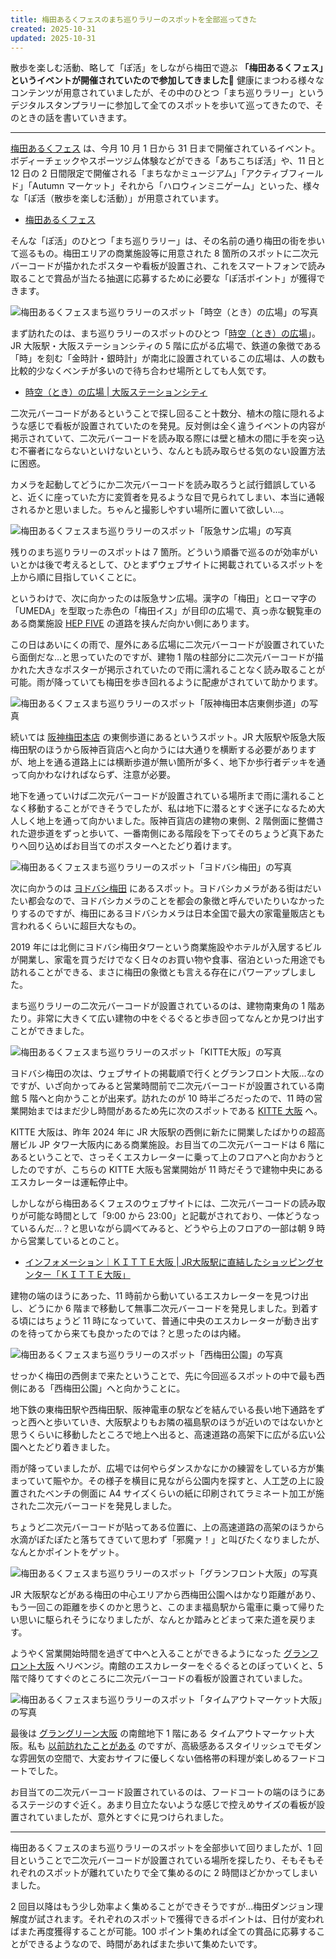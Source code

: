 ```yaml
---
title: 梅田あるくフェスのまち巡りラリーのスポットを全部巡ってきた
created: 2025-10-31
updated: 2025-10-31
---
```


散歩を楽しむ活動、略して「ぽ活」をしながら梅田で遊ぶ **「梅田あるくフェス」というイベントが開催されていたので参加してきました🚶** 健康にまつわる様々なコンテンツが用意されていましたが、その中のひとつ「まち巡りラリー」というデジタルスタンプラリーに参加して全てのスポットを歩いて巡ってきたので、そのときの話を書いていきます。

---

[梅田あるくフェス](https://www.umeda-aruku-fes.jp/) は、今月 10 月 1 日から 31 日まで開催されているイベント。ボディーチェックやスポーツジム体験などができる「あちこちぽ活」や、11 日と 12 日の 2 日間限定で開催される「まちなかミュージアム」「アクティブフィールド」「Autumn マーケット」それから「ハロウィンミニゲーム」といった、様々な「ぽ活（散歩を楽しむ活動）」が用意されています。

- [梅田あるくフェス](https://www.umeda-aruku-fes.jp/)

そんな「ぽ活」のひとつ「まち巡りラリー」は、その名前の通り梅田の街を歩いて巡るもの。梅田エリアの商業施設等に用意された 8 箇所のスポットに二次元バーコードが描かれたポスターや看板が設置され、これをスマートフォンで読み取ることで賞品が当たる抽選に応募するために必要な「ぽ活ポイント」が獲得できます。

![梅田あるくフェスまち巡りラリーのスポット「時空（とき）の広場」の写真](11420097-d292-4b5b-e3f4-3a9f6df19a00)

まず訪れたのは、まち巡りラリーのスポットのひとつ「[時空（とき）の広場](https://osakastationcity.com/green/toki/)」。JR 大阪駅・大阪ステーションシティの 5 階に広がる広場で、鉄道の象徴である「時」を刻む「金時計・銀時計」が南北に設置されているこの広場は、人の数も比較的少なくベンチが多いので待ち合わせ場所としても人気です。

- [時空（とき）の広場 | 大阪ステーションシティ](https://osakastationcity.com/green/toki/)

二次元バーコードがあるということで探し回ること十数分、植木の陰に隠れるような感じで看板が設置されていたのを発見。反対側は全く違うイベントの内容が掲示されていて、二次元バーコードを読み取る際には壁と植木の間に手を突っ込む不審者にならないといけないという、なんとも読み取らせる気のない設置方法に困惑。

カメラを起動してどうにか二次元バーコードを読み取ろうと試行錯誤していると、近くに座っていた方に変質者を見るような目で見られてしまい、本当に通報されるかと思いました。ちゃんと撮影しやすい場所に置いて欲しい…。

![梅田あるくフェスまち巡りラリーのスポット「阪急サン広場」の写真](c15dc0b6-4fcd-4107-ee41-1581b0fe7c00)

残りのまち巡りラリーのスポットは 7 箇所。どういう順番で巡るのが効率がいいとかは後で考えるとして、ひとまずウェブサイトに掲載されているスポットを上から順に目指していくことに。

というわけで、次に向かったのは阪急サン広場。漢字の「梅田」とローマ字の「UMEDA」を型取った赤色の「梅田イス」が目印の広場で、真っ赤な観覧車のある商業施設 [HEP FIVE](https://www.hepfive.jp/) の道路を挟んだ向かい側にあります。

この日はあいにくの雨で、屋外にある広場に二次元バーコードが設置されていたら面倒だな…と思っていたのですが、建物 1 階の柱部分に二次元バーコードが描かれた大きなポスターが掲示されていたので雨に濡れることなく読み取ることが可能。雨が降っていても梅田を歩き回れるように配慮がされていて助かります。

![梅田あるくフェスまち巡りラリーのスポット「阪神梅田本店東側歩道」の写真](a016c7df-3457-4f64-420b-fac2b1288f00)

続いては [阪神梅田本店](https://www.hanshin-dept.jp/hshonten/index.html) の東側歩道にあるというスポット。JR 大阪駅や阪急大阪梅田駅のほうから阪神百貨店へと向かうには大通りを横断する必要がありますが、地上を通る道路上には横断歩道が無い箇所が多く、地下か歩行者デッキを通って向かわなければならず、注意が必要。

地下を通っていけば二次元バーコードが設置されている場所まで雨に濡れることなく移動することができそうでしたが、私は地下に潜るとすぐ迷子になるため大人しく地上を通って向かいました。阪神百貨店の建物の東側、2 階側面に整備された遊歩道をずっと歩いて、一番南側にある階段を下ってそのちょうど真下あたりへ回り込めばお目当てのポスターへとたどり着けます。

![梅田あるくフェスまち巡りラリーのスポット「ヨドバシ梅田」の写真](6df12cb9-7a09-42d7-1774-6a4205a17b00)

次に向かうのは [ヨドバシ梅田](https://www.yodobashi.com/ec/store/0081/) にあるスポット。ヨドバシカメラがある街はだいたい都会なので、ヨドバシカメラのことを都会の象徴と呼んでいたりいなかったりするのですが、梅田にあるヨドバシカメラは日本全国で最大の家電量販店とも言われるくらいに超巨大なもの。

2019 年には北側にヨドバシ梅田タワーという商業施設やホテルが入居するビルが開業し、家電を買うだけでなく日々のお買い物や食事、宿泊といった用途でも訪れることができる、まさに梅田の象徴とも言える存在にパワーアップしました。

まち巡りラリーの二次元バーコードが設置されているのは、建物南東角の 1 階あたり。非常に大きくて広い建物の中をぐるぐると歩き回ってなんとか見つけ出すことができました。

![梅田あるくフェスまち巡りラリーのスポット「KITTE大阪」の写真](91efd6d7-0f3c-489f-dd0f-80dbe5790500)

ヨドバシ梅田の次は、ウェブサイトの掲載順で行くとグランフロント大阪…なのですが、いざ向かってみると営業時間前で二次元バーコードが設置されている南館 5 階へと向かうことが出来ず。訪れたのが 10 時半ごろだったので、11 時の営業開始まではまだ少し時間があるため先に次のスポットである [KITTE 大阪](https://osaka.jp-kitte.jp/) へ。

KITTE 大阪は、昨年 2024 年に JR 大阪駅の西側に新たに開業したばかりの超高層ビル JP タワー大阪内にある商業施設。お目当ての二次元バーコードは 6 階にあるということで、さっそくエスカレーターに乗って上のフロアへと向かおうとしたのですが、こちらの KITTE 大阪も営業開始が 11 時だそうで建物中央にあるエスカレーターは運転停止中。

しかしながら梅田あるくフェスのウェブサイトには、二次元バーコードの読み取りが可能な時間として「9:00 から 23:00」と記載がされており、一体どうなっているんだ…？と思いながら調べてみると、どうやら上のフロアの一部は朝 9 時から営業しているとのこと。

- [インフォメーション｜ＫＩＴＴＥ大阪 | JR大阪駅に直結したショッピングセンター「ＫＩＴＴＥ大阪」](https://osaka.jp-kitte.jp/shop/page.jsp?id=1)

建物の端のほうにあった、11 時前から動いているエスカレーターを見つけ出し、どうにか 6 階まで移動して無事二次元バーコードを発見しました。到着する頃にはちょうど 11 時になっていて、普通に中央のエスカレーターが動き出すのを待ってから来ても良かったのでは？と思ったのは内緒。

![梅田あるくフェスまち巡りラリーのスポット「西梅田公園」の写真](eeab433f-e0f7-4e48-c32f-31e634bc8c00)

せっかく梅田の西側まで来たということで、先に今回巡るスポットの中で最も西側にある「西梅田公園」へと向かうことに。

地下鉄の東梅田駅や西梅田駅、阪神電車の駅などを結んでいる長い地下通路をずっと西へと歩いていき、大阪駅よりもお隣の福島駅のほうが近いのではないかと思うくらいに移動したところで地上へ出ると、高速道路の高架下に広がる広い公園へとたどり着きました。

雨が降っていましたが、広場では何やらダンスかなにかの練習をしている方が集まっていて賑やか。その様子を横目に見ながら公園内を探すと、人工芝の上に設置されたベンチの側面に A4 サイズくらいの紙に印刷されてラミネート加工が施された二次元バーコードを発見しました。

ちょうど二次元バーコードが貼ってある位置に、上の高速道路の高架のほうから水滴がぽたぽたと落ちてきていて思わず「邪魔ァ！」と叫びたくなりましたが、なんとかポイントをゲット。

![梅田あるくフェスまち巡りラリーのスポット「グランフロント大阪」の写真](84756083-589e-4495-b18a-a534c6f4e400)

JR 大阪駅などがある梅田の中心エリアから西梅田公園へはかなり距離があり、もう一回この距離を歩くのかと思うと、このまま福島駅から電車に乗って帰りたい思いに駆られそうになりましたが、なんとか踏みとどまって来た道を戻ります。

ようやく営業開始時間を過ぎて中へと入ることができるようになった [グランフロント大阪](https://www.grandfront-osaka.jp/) へリベンジ。南館のエスカレーターをぐるぐるとのぼっていくと、5 階で降りてすぐのところに二次元バーコードの看板が設置されていました。

![梅田あるくフェスまち巡りラリーのスポット「タイムアウトマーケット大阪」の写真](3cebbe0c-56d9-4150-f8f7-ca6c6976bd00)

最後は [グラングリーン大阪](https://umekita.com/) の南館地下 1 階にある タイムアウトマーケット大阪。私も [以前訪れたことがある](/blog/20250716/) のですが、高級感あるスタイリッシュでモダンな雰囲気の空間で、大変おサイフに優しくない価格帯の料理が楽しめるフードコートでした。

お目当ての二次元バーコード設置されているのは、フードコートの端のほうにあるステージのすぐ近く。あまり目立たないような感じで控えめサイズの看板が設置されていましたが、意外とすぐに見つけられました。

---

梅田あるくフェスのまち巡りラリーのスポットを全部歩いて回りましたが、1 回目ということで二次元バーコードが設置されている場所を探したり、そもそもそれぞれのスポットが離れていたりで全て集めるのに 2 時間ほどかかってしまいました。

2 回目以降はもう少し効率よく集めることができそうですが…梅田ダンジョン理解度が試されます。それぞれのスポットで獲得できるポイントは、日付が変わればまた再度獲得することが可能。100 ポイント集めれば全ての賞品に応募することができるようなので、時間があればまた歩いて集めたいです。
